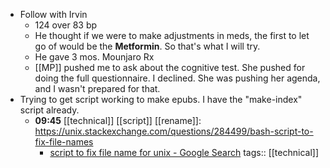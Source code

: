 - Follow with Irvin
	- 124 over 83 bp
	- He thought if we were to make adjustments in meds, the first to let go of would be the **Metformin**.  So that's what I will try.
	- He gave 3 mos. Mounjaro Rx
	- [[MP]] pushed me to ask about the cognitive test. She pushed for doing the full questionnaire. I declined. She was pushing her agenda, and I wasn't prepared for that.
- Trying to get script working to make epubs. I have the  "make-index" script already.
	- **09:45** [[technical]] [[script]] [[rename]]:   https://unix.stackexchange.com/questions/284499/bash-script-to-fix-file-names
		- [script to fix file name for unix - Google Search](https://www.google.com/search?q=script+to+fix+file+name+for+unix&sca_esv=fa545b2fcd0b4c1a&rlz=1CAVMHK_enCA1169&sxsrf=AE3TifMZhmgYiL-H7rPCyh2Y500SP07TTw%3A1755089207505&ei=N4mcaN_CHoGVwbkPjJOvuAI&ved=0ahUKEwifuozm6IePAxWBSjABHYzJCycQ4dUDCBA&uact=5&oq=script+to+fix+file+name+for+unix&gs_lp=Egxnd3Mtd2l6LXNlcnAiIHNjcmlwdCB0byBmaXggZmlsZSBuYW1lIGZvciB1bml4MgUQIRigATIFECEYoAEyBRAhGKABMgUQIRigATIFECEYoAEyBRAhGJ8FMgUQIRifBTIFECEYnwVIo4gBUK5wWO2DAXABeACQAQCYAbcBoAGbC6oBBDAuMTC4AQPIAQD4AQGYAgqgArMKwgIKEAAYsAMY1gQYR8ICBhAAGBYYHsICCxAAGIAEGIYDGIoFwgIFEAAY7wXCAggQABiiBBiJBcICCBAAGIAEGKIEwgIHECEYoAEYCsICBRAhGKsCmAMAiAYBkAYIkgcDMS45oAecRbIHAzAuObgHqQrCBwUyLTkuMcgHNA&sclient=gws-wiz-serp)
		  tags:: [[technical]]